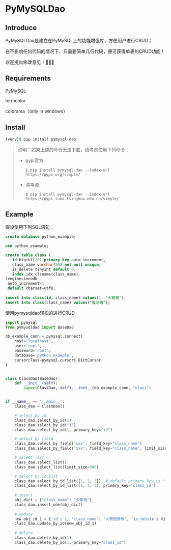 # PyMySQLDao

## Introduce

PyMySQLDao是建立在PyMySQL上的功能增强库，方便用户进行CRUD；

在不影响任何代码的情况下，只需要简单几行代码，便可获得单表的CRUD功能！

欢迎提出修改意见！🥳🥳🥳

## Requirements

[PyMySQL](https://github.com/PyMySQL/PyMySQL)

termcolor

colorama（only in windows）

## Install

```bash
(venv)$ pip install pymysql-dao
```

> 说明：如果上述的命令无法下载，请考虑使用下列命令：
>
> - pypi官方
>
>     `$ pip install pymysql-dao --index-url https://pypi.org/simple/`
>
> - 清华源
>
>     `$ pip install pymysql-dao --index-url https://pypi.tuna.tsinghua.edu.cn/simple/`

## Example

假设使用下列SQL语句：

```sql
create database python_example;

use python_example;

create table class (
   id bigint(20) primary key auto_increment,
   class_name varchar(50) not null unique,
   is_delete tinyint default 0,
   index idx_clsname(class_name)
)engine=innodb
 auto_increment=1
 default charset=utf8;
 
insert into class(id, class_name) values(1, "火箭班");
insert into class(class_name) values("骏马班");
```

使用pymysqldao轻松的进行CRUD

```python
import pymysql
from pymysqldao import BaseDao

db_example_conn = pymysql.connect(
    host='localhost',
    user='root',
    password='root',
    database='python_example',
    cursorclass=pymysql.cursors.DictCursor
)


class ClassDao(BaseDao):
    def __init__(self):
        super(ClassDao, self).__init__(db_example_conn, "class")


if __name__ == '__main__':
    class_dao = ClassDao()

    # select by id
    class_dao.select_by_id(1)
    class_dao.select_by_id("1")
    class_dao.select_by_id(1, primary_key="id")

    # select by field
    class_dao.select_by_field("xxx", field_key="class_name")
    class_dao.select_by_field("xxx", field_key="class_name", limit_size=10)

    # select list
    class_dao.select_list()
    class_dao.select_list(limit_size=500)

    # select by id_list
    class_dao.select_by_id_list([1, 2, 3])  # default primary_key is "id"
    class_dao.select_by_id_list([1, 2, 3], primary_key="class_id")
    
    # insert
    obj_dict = {"class_name": "少年班"}
    class_dao.insert_one(obj_dict)
    
    # update
    new_obj_id_1 = {'id': 1, 'class_name': '火箭班修改', 'is_delete': 0}
    class_dao.update_by_id(new_obj_id_1)
    
    # delete
    class_dao.delete_by_id(1)
    class_dao.delete_by_id(1, primary_key="class_id")
```

